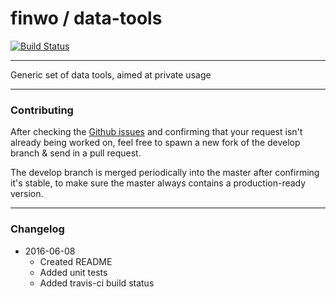 # finwo / data-tools

[![Build Status](https://travis-ci.org/finwo/data-tools-php.svg?branch=master)](https://travis-ci.org/finwo/data-tools-php)

-----

Generic set of data tools, aimed at private usage

-----

### Contributing

After checking the [Github issues](https://github.com/finwo/data-tools-php/issues) and confirming that your request isn't already being worked on, feel free to spawn a new fork of the develop branch & send in a pull request.


The develop branch is merged periodically into the master after confirming it's stable, to make sure the master always contains a production-ready version.

-----

### Changelog
- 2016-06-08
    - Created README
    - Added unit tests
    - Added travis-ci build status

